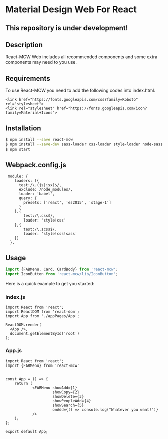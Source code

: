 # Material Design Web For React
## This repository is under development!

## Description

React-MCW Web includes all recommended components and some extra components may need to you use.

## Requirements
To use React-MCW you need to add the following codes into index.html.

```
<link href="https://fonts.googleapis.com/css?family=Roboto" rel="stylesheet">
<link rel="stylesheet" href="https://fonts.googleapis.com/icon?family=Material+Icons">
```

## Installation

```sh
$ npm install --save react-mcw
$ npm install --save-dev sass-loader css-loader style-loader node-sass
$ npm start
```

## Webpack.config.js

```
 module: {
    loaders: [{
      test:/\.(js|jsx)$/,
      exclude: /node_modules/,
      loader: 'babel',
      query: {
        presets: ['react', 'es2015', 'stage-1']
      }
    },{
        test:/\.css$/,
        loader: 'style!css'
    },{
        test:/\.scss$/,
        loader: 'style!css!sass'
    }]
  },
```



## Usage

```javascript
import {FABMenu, Card, CardBody} from 'react-mcw';
import IconButton from 'react-mcw/lib/IconButton';
```

Here is a quick example to get you started:

### index.js
```
import React from 'react';
import ReactDOM from 'react-dom';
import App from './appPages/App';

ReactDOM.render(
  <App />,
  document.getElementById('root')
);
```

### App.js

```
import React from 'react';
import {FABMenu} from 'react-mcw'


const App = () => {
    return (
            <FABMenu showAdd={1}
                     showCopy={2}
                     showDelete={3}
                     showPeopleAdd={4}
                     showSearch={5}
                     onAdd={() => console.log("Whatever you want!")}
            />
    );
};

export default App;

```




